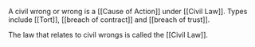 A civil wrong or wrong is a [[Cause of Action]] under [[Civil Law]]. Types include [[Tort]], [[breach of contract]] and [[breach of trust]].

The law that relates to civil wrongs is called the [[Civil Law]].